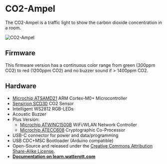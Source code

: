 # CO2-Ampel
The CO2-Ampel is a traffic light to show the carbon dioxide concentration in a room.

![CO2-Ampel](https://github.com/watterott/CO2-Ampel/raw/master/hardware/CO2-Ampel-Diffusor.png)

## Firmware

This firmware version has a continuous color range from green (300ppm CO2) to red (1200ppm CO2) and no buzzer sound if > 1400ppm CO2.

## Hardware

* [Microchip ATSAMD21](https://www.microchip.com/wwwproducts/en/ATSAMD21G18) ARM Cortex-M0+ Microcontroller
* [Sensirion SCD30](https://www.sensirion.com/en/environmental-sensors/carbon-dioxide-sensors/carbon-dioxide-sensors-co2/) CO2 Sensor
* Intelligent WS2812 RGB-LEDs
* Acoustic Buzzer
* Plus Version:
  * [Microchip ATWINC1500B](http://www.microchip.com/wwwproducts/en/ATWINC1500) WiFi/WLAN Network Controller
  * [Microchip ATECC608](http://www.microchip.com/wwwproducts/en/ATECC608A) Cryptographic Co-Processor
* USB-C connector for power and data/programming
* USB CDC+MSC Bootloader (Arduino compatible)
* Open-Source and released under the [Creative Commons Attribution Share-Alike License](https://creativecommons.org/licenses/by-sa/4.0/).
* **[Documentation on learn.watterott.com](https://learn.watterott.com)**
